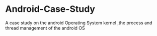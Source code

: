 # Android-Case-Study
A case study on the android Operating System kernel ,the process and thread management of the android OS
